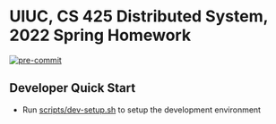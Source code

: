 # UIUC, CS 425 Distributed System, 2022 Spring Homework

[![pre-commit](https://github.com/Tom-Notch/CS-425-Homework/actions/workflows/pre-commit.yml/badge.svg)](https://github.com/Tom-Notch/CS-425-Homework/actions/workflows/pre-commit.yml)

## Developer Quick Start

- Run [scripts/dev-setup.sh](scripts/dev-setup.sh) to setup the development environment
